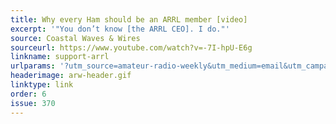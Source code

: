 ```yaml
---
title: Why every Ham should be an ARRL member [video]
excerpt: '"You don’t know [the ARRL CEO]. I do."'
source: Coastal Waves & Wires
sourceurl: https://www.youtube.com/watch?v=-7I-hpU-E6g
linkname: support-arrl
urlparams: '?utm_source=amateur-radio-weekly&utm_medium=email&utm_campaign=newsletter'
headerimage: arw-header.gif
linktype: link
order: 6
issue: 370
---
```

